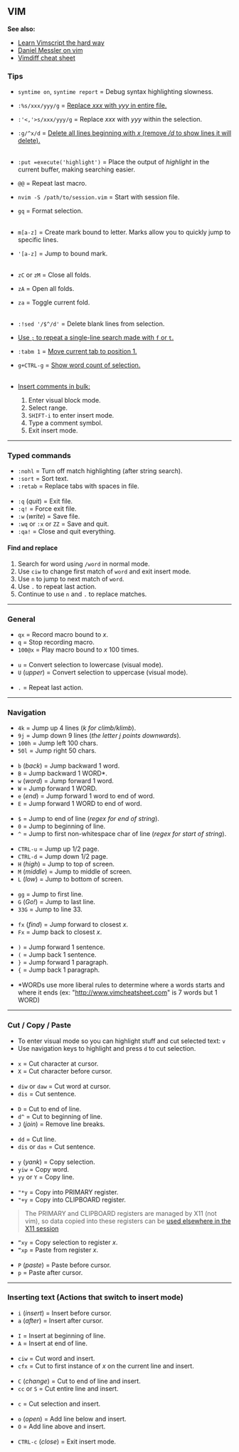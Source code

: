 
## VIM

**See also:**
  - [Learn Vimscript the hard way](https://learnvimscriptthehardway.stevelosh.com/)
  - [Daniel Messler on vim](https://danielmiessler.com/study/vim)
  - [Vimdiff cheat sheet](https://gist.github.com/mattratleph/4026987)

### Tips
- `syntime on`, `syntime report` = Debug syntax highlighting slowness.

- `:%s/xxx/yyy/g`       = [Replace *xxx* with *yyy* in entire file.](https://vim.fandom.com/wiki/Search_and_replace)
- `:'<,'>s/xxx/yyy/g`   = Replace *xxx* with *yyy* within the selection.
- `:g/^x/d`             = [Delete all lines beginning with *x* (remove */d* to show lines it will delete).](https://vim.fandom.com/wiki/Delete_all_lines_containing_a_pattern)
<br><br>
- `:put =execute('highlight')` = Place the output of *highlight* in the current buffer, making searching easier.
- `@@` = Repeat last macro.
- `nvim -S /path/to/session.vim` = Start with session file.
- `gq` = Format selection.
<br><br>
- `m[a-z]` = Create mark bound to letter. Marks allow you to quickly jump to specific lines.
- `'[a-z]` = Jump to bound mark.
<br><br>
- `zC` or `zM` = Close all folds.
- `zA`         = Open all folds.
- `za`         = Toggle current fold.
<br><br>
- `:!sed '/$^/d'` = Delete blank lines from selection.
- [Use `;` to repeat a single-line search made with `f` or `t`.](https://github.com/iggredible/Learn-Vim/blob/master/ch05_moving_in_file.md#current-line-navigation)
- `:tabm 1`  = [Move current tab to position 1.](https://stackoverflow.com/questions/7961581/is-there-a-vim-command-to-relocate-a-tab)
- `g+CTRL-g` = [Show word count of selection.](https://vim.fandom.com/wiki/Word_count)
<br><br>
- [Insert comments in bulk:](https://stackoverflow.com/questions/1676632/whats-a-quick-way-to-comment-uncomment-lines-in-vim/15588798#15588798)
  1. Enter visual block mode.
  2. Select range.
  3. `SHIFT-i` to enter insert mode.
  4. Type a comment symbol.
  5. Exit insert mode.

---
### Typed commands

- `:nohl`               = Turn off match highlighting (after string search).
- `:sort`               = Sort text.
- `:retab`              = Replace tabs with spaces in file.
<br><br>
- `:q` (*quit*)         = Exit file.
- `:q!`                 = Force exit file.
- `:w` (*write*)        = Save file.
- `:wq` or `:x` or `ZZ` = Save and quit.
- `:qa!`                = Close and quit everything.

#### Find and replace

1. Search for word using `/word` in normal mode.
2. Use `ciw` to change first match of `word` and exit insert mode.
3. Use `n` to jump to next match of `word`.
4. Use `.` to repeat last action.
5. Continue to use `n` and `.` to replace matches.

---
### General

- `qx`      = Record macro bound to *x*.
- `q`       = Stop recording macro.
- `100@x`   = Play macro bound to *x* 100 times.
<br><br>
- `u`           = Convert selection to lowercase (visual mode).
- `U` (*upper*) = Convert selection to uppercase (visual mode).
<br><br>
- `.`           = Repeat last action.

---
### Navigation

- `4k`   = Jump up 4 lines (*k for climb/klimb*).
- `9j`   = Jump down 9 lines (*the letter j points downwards*).
- `100h` = Jump left 100 chars.
- `50l`  = Jump right 50 chars.
<br><br>
- `b` (*back*) = Jump backward 1 word.
- `B`          = Jump backward 1 WORD*.
- `w` (*word*) = Jump forward 1 word.
- `W`          = Jump forward 1 WORD.
- `e` (*end*)  = Jump forward 1 word to end of word.
- `E`          = Jump forward 1 WORD to end of word.
<br><br>
- `$`          = Jump to end of line (*regex for end of string*).
- `0`          = Jump to beginning of line.
- `^`          = Jump to first non-whitespace char of line (*regex for start of string*).
<br><br>
- `CTRL-u`        = Jump up 1/2 page.
- `CTRL-d`        = Jump down 1/2 page.
- `H` (*high*)    = Jump to top of screen.
- `M` (*middle*)  = Jump to middle of screen.
- `L` (*low*)     = Jump to bottom of screen.
<br><br>
- `gg`            = Jump to first line.
- `G` (*Go!*)     = Jump to last line.
- `33G`           = Jump to line 33.
<br><br>
- `fx` (*find*)   = Jump forward to closest *x*.
- `Fx`            = Jump back to closest *x*.
<br><br>
- `)`   = Jump forward 1 sentence.
- `(`   = Jump back 1 sentence.
- `}`   = Jump forward 1 paragraph.
- `{`   = Jump back 1 paragraph.
<br><br>
- \*WORDs use more liberal rules to determine where a words starts and where it ends (ex: "http://www.vimcheatsheet.com"
  is 7 words but 1 WORD)

---
### Cut / Copy / Paste

- To enter visual mode so you can highlight stuff and cut selected text: `v`
- Use navigation keys to highlight and press `d` to cut selection.
<br><br>
- `x`             = Cut character at cursor.
- `X`             = Cut character before cursor.
<br><br>
- `diw` or `daw`  = Cut word at cursor.
- `dis`           = Cut sentence.
<br><br>
- `D`             = Cut to end of line.
- `d^`            = Cut to beginning of line.
- `J` (*join*)    = Remove line breaks.
<br><br>
- `dd`            = Cut line.
- `dis` or `das`  = Cut sentence.
<br><br>
- `y` (*yank*)    = Copy selection.
- `yiw`           = Copy word.
- `yy` or `Y`     = Copy line.
<br><br>
- `"*y`           = Copy into PRIMARY register.
- `"+y`           = Copy into CLIPBOARD register.

> The PRIMARY and CLIPBOARD registers are managed by X11 (not vim), so data copied into these registers can be
> [used elsewhere in the X11 session](https://vi.stackexchange.com/questions/84/how-can-i-copy-text-to-the-system-clipboard-from-vim)

- `“xy`         = Copy selection to register *x*.
- `“xp`         = Paste from register *x*.
<br><br>
- `P` (*paste*) = Paste before cursor.
- `p`           = Paste after cursor.

---
### Inserting text (Actions that switch to insert mode)

- `i` (*insert*) = Insert before cursor.
- `a` (*after*)  = Insert after cursor.
<br><br>
- `I`            = Insert at beginning of line.
- `A`            = Insert at end of line.
<br><br>
- `ciw`          = Cut word and insert.
- `cfx`          = Cut to first instance of *x* on the current line and insert.
<br><br>
- `C` (*change*) = Cut to end of line and insert.
- `cc` or `S`    = Cut entire line and insert.
<br><br>
- `c`            = Cut selection and insert.
<br><br>
- `o` (*open*)   = Add line below and insert.
- `O`            = Add line above and insert.
<br><br>
- `CTRL-c` (*close*) = Exit insert mode.

